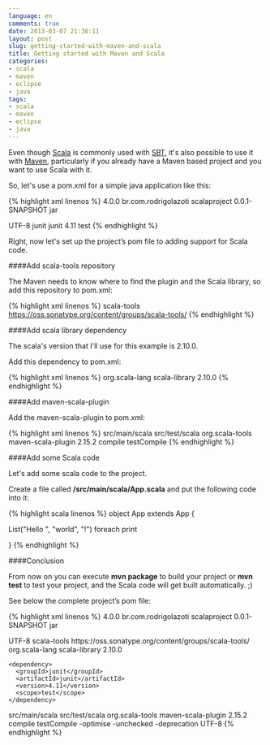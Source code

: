 ```yaml
---
language: en
comments: true
date: 2013-03-07 21:38:11
layout: post
slug: getting-started-with-maven-and-scala
title: Getting started with Maven and Scala
categories:
- scala
- maven
- eclipse
- java
tags:
- scala
- maven
- eclipse
- java
---
```

Even though <a href="http://www.scala-lang.org/" target="_blank">Scala</a> is commonly used with <a href="http://www.scala-sbt.org/" target="_blank">SBT</a>, it's also possible to use it with <a href="http://maven.apache.org/" target="_blank">Maven</a>, particularly if you already have a Maven based project and you want to use Scala with it.

So, let's use a pom.xml for a simple java application like this:

{% highlight xml linenos %}
<project xmlns="http://maven.apache.org/POM/4.0.0" xmlns:xsi="http://www.w3.org/2001/XMLSchema-instance"
  xsi:schemaLocation="http://maven.apache.org/POM/4.0.0 http://maven.apache.org/xsd/maven-4.0.0.xsd">
  <modelVersion>4.0.0</modelVersion>
  <groupId>br.com.rodrigolazoti</groupId>
  <artifactId>scalaproject</artifactId>
  <version>0.0.1-SNAPSHOT</version>
  <packaging>jar</packaging>

  <properties>
    <project.build.sourceEncoding>UTF-8</project.build.sourceEncoding>
  </properties>

  <dependencies>
    <dependency>
      <groupId>junit</groupId>
      <artifactId>junit</artifactId>
      <version>4.11</version>
      <scope>test</scope>
    </dependency>
  </dependencies>
</project>
{% endhighlight %}

Right, now let's set up the project’s pom file to adding support for Scala code.

####Add scala-tools repository

The Maven needs to know where to find the plugin and the Scala library, so add this repository to pom.xml:

{% highlight xml linenos %}
<repositories>
  <repository>
    <id>scala-tools</id>
    <url>https://oss.sonatype.org/content/groups/scala-tools/</url>
  </repository>
</repositories>
{% endhighlight %}

####Add scala library dependency

The scala's version that I'll use for this example is 2.10.0.

Add this dependency to pom.xml:

{% highlight xml linenos %}
<dependency>
  <groupId>org.scala-lang</groupId>
  <artifactId>scala-library</artifactId>
  <version>2.10.0</version>
</dependency>
{% endhighlight %}

####Add maven-scala-plugin

Add the maven-scala-plugin to pom.xml:

{% highlight xml linenos %}
<build>
  <sourceDirectory>src/main/scala</sourceDirectory>
  <testSourceDirectory>src/test/scala</testSourceDirectory>
  <plugins>
    <plugin>
      <groupId>org.scala-tools</groupId>
      <artifactId>maven-scala-plugin</artifactId>
      <version>2.15.2</version>
      <executions>
        <execution>
          <goals>
            <goal>compile</goal>
            <goal>testCompile</goal>
          </goals>
        </execution>
      </executions>
    </plugin>
  </plugins>
</build>
{% endhighlight %}

####Add some Scala code

Let's add some scala code to the project.

Create a file called **/src/main/scala/App.scala** and put the following code into it:

{% highlight scala linenos %}
object App extends App {

  List("Hello ", "world", "!") foreach print 

}
{% endhighlight %}

####Conclusion

From now on you can execute **mvn package** to build your project or **mvn test** to test your project, and the Scala code will get built automatically. ;)

See below the complete project’s pom file:

{% highlight xml linenos %}
<project xmlns="http://maven.apache.org/POM/4.0.0" xmlns:xsi="http://www.w3.org/2001/XMLSchema-instance"
  xsi:schemaLocation="http://maven.apache.org/POM/4.0.0 http://maven.apache.org/xsd/maven-4.0.0.xsd">
  <modelVersion>4.0.0</modelVersion>
  <groupId>br.com.rodrigolazoti</groupId>
  <artifactId>scalaproject</artifactId>
  <version>0.0.1-SNAPSHOT</version>
  <packaging>jar</packaging>

  <properties>
    <project.build.sourceEncoding>UTF-8</project.build.sourceEncoding>
  </properties>

  <repositories>
    <repository>
      <id>scala-tools</id>
      <url>https://oss.sonatype.org/content/groups/scala-tools/</url>
    </repository>
  </repositories>

  <dependencies>
    <dependency>
      <groupId>org.scala-lang</groupId>
      <artifactId>scala-library</artifactId>
      <version>2.10.0</version>
    </dependency>

    <dependency>
      <groupId>junit</groupId>
      <artifactId>junit</artifactId>
      <version>4.11</version>
      <scope>test</scope>
    </dependency>
  </dependencies>

  <build>
    <sourceDirectory>src/main/scala</sourceDirectory>
    <testSourceDirectory>src/test/scala</testSourceDirectory>
    <plugins>
      <plugin>
        <groupId>org.scala-tools</groupId>
        <artifactId>maven-scala-plugin</artifactId>
        <version>2.15.2</version>
        <executions>
          <execution>
            <goals>
              <goal>compile</goal>
              <goal>testCompile</goal>
            </goals>
          </execution>
        </executions>
        <configuration>
          <args>
            <arg>-optimise</arg>
            <arg>-unchecked</arg>
            <arg>-deprecation</arg>
          </args>
          <charset>UTF-8</charset>
        </configuration>
      </plugin>
    </plugins>
  </build>
</project>
{% endhighlight %}
